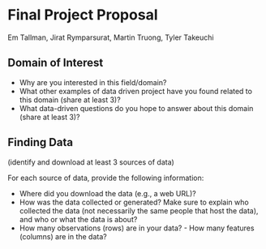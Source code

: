 # Final Project Proposal

Em Tallman, Jirat Rymparsurat, Martin Truong, Tyler Takeuchi

## Domain of Interest

-   Why are you interested in this field/domain?
-   What other examples of data driven project have you found related to this domain (share at least 3)?
-   What data-driven questions do you hope to answer about this domain (share at least 3)?

## Finding Data

(identify and download at least 3 sources of data)

For each source of data, provide the following information: 

- Where did you download the data (e.g., a web URL)? 
- How was the data collected or generated? Make sure to explain who collected the data (not necessarily the same people that host the data), and who or what the data is about? 
- How many observations (rows) are in your data? - How many features (columns) are in the data?
